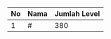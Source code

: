 | No | Nama            | Jumlah Level |
|----|-----------------|--------------|
| 1  | #    |    380        |
